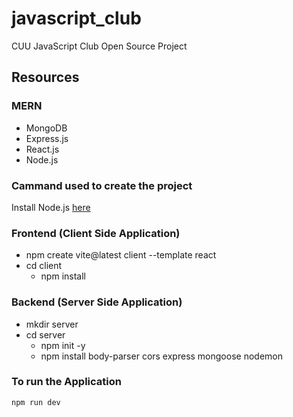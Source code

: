 # javascript_club
CUU JavaScript Club Open Source Project

## Resources
### MERN
- MongoDB
- Express.js
- React.js
- Node.js

### Cammand used to create the project
Install Node.js <a href="https://nodejs.org/" target="_blank">here</a>
### Frontend (Client Side Application)
- npm create vite@latest client --template react
- cd client
    - npm install

### Backend (Server Side Application)
- mkdir server
- cd server
    - npm init -y
    - npm install body-parser cors express mongoose nodemon

### To run the Application
`npm run dev`